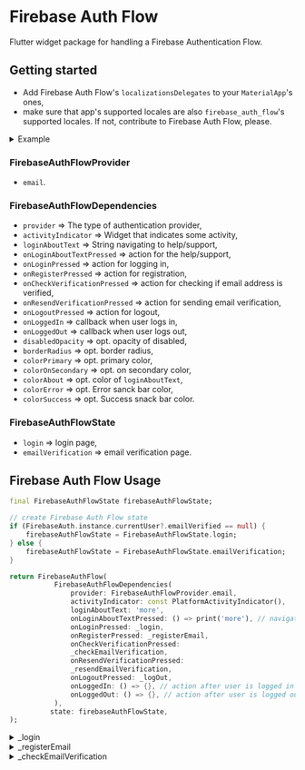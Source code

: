 <!--
This README describes the package. If you publish this package to pub.dev,
this README's contents appear on the landing page for your package.

For information about how to write a good package README, see the guide for
[writing package pages](https://dart.dev/guides/libraries/writing-package-pages).

For general information about developing packages, see the Dart guide for
[creating packages](https://dart.dev/guides/libraries/create-library-packages)
and the Flutter guide for
[developing packages and plugins](https://flutter.dev/developing-packages).
-->

# Firebase Auth Flow

Flutter widget package for handling a Firebase Authentication Flow.

## Getting started

- Add Firebase Auth Flow's `localizationsDelegates` to your `MaterialApp`'s ones,
- make sure that app's supported locales are also `firebase_auth_flow`'s supported locales. If not, contribute to Firebase Auth Flow, please.

<details>
<summary>Example</summary>

``` dart
import 'package:firebase_auth_flow/l10n/app_localizations.dart'
    as firebase_auth_flow;

class App extends StatelessWidget {
  const App({super.key});

  @override
  Widget build(BuildContext context) {
    return MaterialApp.router(
      title: Flavors.title,
      localizationsDelegates: _localizationsDelegates,
      supportedLocales: _supportedLocales,
      theme: ThemeData(
        primarySwatch: Colors.blue,
      ),
      routerConfig: appRouter,
    );
  }

  Iterable<LocalizationsDelegate<dynamic>>? get _localizationsDelegates => [
        ...AppLocalizations.localizationsDelegates,
        ...firebase_auth_flow.AppLocalizations.localizationsDelegates,
      ];

  Iterable<Locale> get _supportedLocales {
    // Make sure app's supported locales are also firebase_auth_flow's supported locales
    for (final loca in AppLocalizations.supportedLocales) {
      if (!firebase_auth_flow.AppLocalizations.supportedLocales
          .contains(loca)) {
        throw UnsupportedError(
          "Not all app's supported locales are also firebase_auth_flow's supported locales. Head to firebase_auth_flow's doc.",
        );
      }
    }
    return AppLocalizations.supportedLocales;
  }
}
```

</details>

### FirebaseAuthFlowProvider

- `email`.

### FirebaseAuthFlowDependencies

- `provider` => The type of authentication provider,
- `activityIndicator` => Widget that indicates some activity,
- `loginAboutText` => String navigating to help/support,
- `onLoginAboutTextPressed` => action for the help/support,
- `onLoginPressed` => action for logging in,
- `onRegisterPressed` => action for registration,
- `onCheckVerificationPressed` => action for checking if email address is verified,
- `onResendVerificationPressed` => action for sending email verification,
- `onLogoutPressed` => action for logout,
- `onLoggedIn` => callback when user logs in,
- `onLoggedOut` => callback when user logs out,
- `disabledOpacity` => opt. opacity of disabled,
- `borderRadius` => opt. border radius,
- `colorPrimary` => opt. primary color,
- `colorOnSecondary` => opt. on secondary color,
- `colorAbout` => opt. color of `loginAboutText`,
- `colorError` => opt. Error sanck bar color,
- `colorSuccess` => opt. Success snack bar color.

### FirebaseAuthFlowState

- `login` => login page,
- `emailVerification` => email verification page.

## Firebase Auth Flow Usage

``` dart
final FirebaseAuthFlowState firebaseAuthFlowState;

// create Firebase Auth Flow state
if (FirebaseAuth.instance.currentUser?.emailVerified == null) {
    firebaseAuthFlowState = FirebaseAuthFlowState.login;
} else {
    firebaseAuthFlowState = FirebaseAuthFlowState.emailVerification;
}

return FirebaseAuthFlow(
           FirebaseAuthFlowDependencies(
               provider: FirebaseAuthFlowProvider.email,
               activityIndicator: const PlatformActivityIndicator(),
               loginAboutText: 'more',
               onLoginAboutTextPressed: () => print('more'), // navigate to more/help
               onLoginPressed: _login,
               onRegisterPressed: _registerEmail,
               onCheckVerificationPressed:
               _checkEmailVerification,
               onResendVerificationPressed:
               _resendEmailVerification,
               onLogoutPressed: _logOut,
               onLoggedIn: () => {}, // action after user is logged in
               onLoggedOut: () => {}, // action after user is logged out
           ),
          state: firebaseAuthFlowState,
);
```

<details>
<summary>_login</summary>

``` dart
Future<void> _login({
    required String email,
    required String password,
    required void Function({String? errorCode, bool? isEmailVerified})
    onLoginDone,
}) async {
    try {
        await _signIntoFirebase(email: email, password: password);
        await FirebaseAuth.instance.currentUser?.reload();
        onLoginDone(errorCode: null, isEmailVerified: isEmailVerified);
    } catch (errorCode) {
        onLoginDone(
            errorCode: errorCode.toString(),
        );
    }
}

Future<void> _signIntoFirebase({
    required String email,
    required String password,
}) async {
    try {
        await FirebaseAuth.instance
        .signInWithEmailAndPassword(email: email, password: password);
        Logging.log.info('$runtimeType -> _signIntoFirebase: signed in');
    } on FirebaseAuthException catch (e, stackTrace) {
        Logging.log.severe(
            '$runtimeType -> _signIntoFirebase: ${e.toString()}',
            e,
            stackTrace,
        );
        return Future.error(e.code);
    } catch (e, stackTrace) {
        Logging.log.severe(
            '$runtimeType -> _signIntoFirebase: ${e.toString()}',
            e,
            stackTrace,
        );
        return Future.error(FirebaseAuthFlowError.universal.code);
    }
}
```

</details>

<details>
<summary>_registerEmail</summary>

``` dart
Future<void> _registerEmail({
    required String email,
    required String password,
    required void Function({String? errorCode}) onRegisterDone,
}) async {
    try {
        await _createFirebaseAccount(
            email: email,
            password: password,
        );
        await _sendEmailVerification();
        onRegisterDone(errorCode: null);
    } catch (errorCode) {
        onRegisterDone(
            errorCode: errorCode.toString(),
        );
    }
}

Future<void> _createFirebaseAccount({
    required String email,
    required String password,
}) async {
    try {
        await FirebaseAuth.instance.createUserWithEmailAndPassword(
            email: email,
            password: password,
        );
        Logging.log.info('$runtimeType -> _createFirebaseAccount: created');
    } on FirebaseAuthException catch (e, stackTrace) {
        Logging.log.severe(
            '$runtimeType -> _createFirebaseAccountOut: ${e.toString()}',
            e,
            stackTrace,
        );
        return Future.error(e.code);
    } catch (e, stackTrace) {
        Logging.log.severe(
            '$runtimeType -> _createFirebaseAccountOut: ${e.toString()}',
            e,
            stackTrace,
        );
        return Future.error(FirebaseAuthFlowError.universal.code);
    }
}

Future<void> _sendEmailVerification() async {
    final user = FirebaseAuth.instance.currentUser;

    if (user != null && !user.emailVerified) {
        await user.sendEmailVerification();
        Logging.log.info('$runtimeType -> sendEmailVerification: sent');
    } else {
        return Future.error(FirebaseAuthFlowError.userLoggedOut.code);
    }
}
```

</details>

<details>
<summary>_checkEmailVerification</summary>

``` dart
Future<void> _checkEmailVerification({
    required void Function({String? errorCode, bool? isEmailVerified})
    onCheckDone,
}) async {
    try {
        final isEmailVerified = await _isEmailVerified();
        if (!isEmailVerified) {
            Logging.log.info(
                '$runtimeType -> checkEmailVerification: email is not verified',
            );
            onCheckDone(errorCode: FirebaseAuthFlowError.emailNotVerified.code);
        } else {
            Logging.log.info(
                '$runtimeType -> checkEmailVerification: email is verified',
            );
            onCheckDone(errorCode: null, isEmailVerified: true);
        }
    } catch (errorCode, stackTrace) {
        Logging.log.severe(
            '$runtimeType -> checkEmailConfirmation: ${errorCode.toString()}',
            errorCode,
            stackTrace,
        );
        onCheckDone(
            errorCode: errorCode.toString(),
        );
    }
}

Future<bool> _isEmailVerified() async {
    await FirebaseAuth.instance.currentUser?.reload();
    if (isEmailVerified == null) {
        Logging.log.severe(
            '$runtimeType -> _isEmailVerified: user: $user, emailVerified: $isEmailVerified',
        );
        return Future.error(FirebaseAuthFlowError.userLoggedOut.code);
    }
    Logging.log.info(
        '$runtimeType -> _isEmailVerified: is emailVerified: $isEmailVerified',
    );
    return isEmailVerified ?? false;
}
```

<details>
<summary>_resendEmailVerification</summary>

``` dart
Future<void> _resendEmailVerification({
    required void Function({String? errorCode}) onResendDone,
}) async {
    try {
        await _sendEmailVerification();
        Logging.log.info(
            '$runtimeType -> resendEmailConfirmation: email confirmation resent',
        );
        onResendDone(errorCode: null);
    } catch (errorCode, stackTrace) {
        Logging.log.severe(
            '$runtimeType -> resendEmailConfirmation: ${errorCode.toString()}',
            errorCode,
            stackTrace,
        );
        onResendDone(
            errorCode: errorCode.toString(),
        );
    }
}

Future<void> _sendEmailVerification() async {
    final user = FirebaseAuth.instance.currentUser;

    if (user != null && !user.emailVerified) {
        await user.sendEmailVerification();
        Logging.log.info('$runtimeType -> sendEmailVerification: sent');
    } else {
        return Future.error(FirebaseAuthFlowError.userLoggedOut.code);
    }
}
```

<details>
<summary>_registerEmail</summary>

``` dart

```

</details>

## Contribution

### build runner

`flutter packages pub run build_runner build --verbose --delete-conflicting-outputs`

### loca gen

`flutter gen-l10n`
